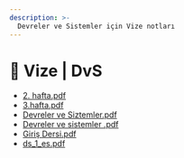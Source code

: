 ```yaml
---
description: >-
  Devreler ve Sistemler için Vize notları
---
```


# 📅 Vize \| DvS

<!--YPackage.YGitbookIntegration-tarafından-otomatik-oluşturulmuştur-->

- [2. hafta.pdf](2.%20hafta.pdf)
- [3.hafta.pdf](3.hafta.pdf)
- [Devreler ve Siztemler.pdf](Devreler%20ve%20Siztemler.pdf)
- [Devreler ve sistemler .pdf](Devreler%20ve%20sistemler%20.pdf)
- [Giriş Dersi.pdf](Giri%C5%9F%20Dersi.pdf)
- [ds_1_es.pdf](ds_1_es.pdf)

<!--YPackage.YGitbookIntegration-tarafından-otomatik-oluşturulmuştur-->
